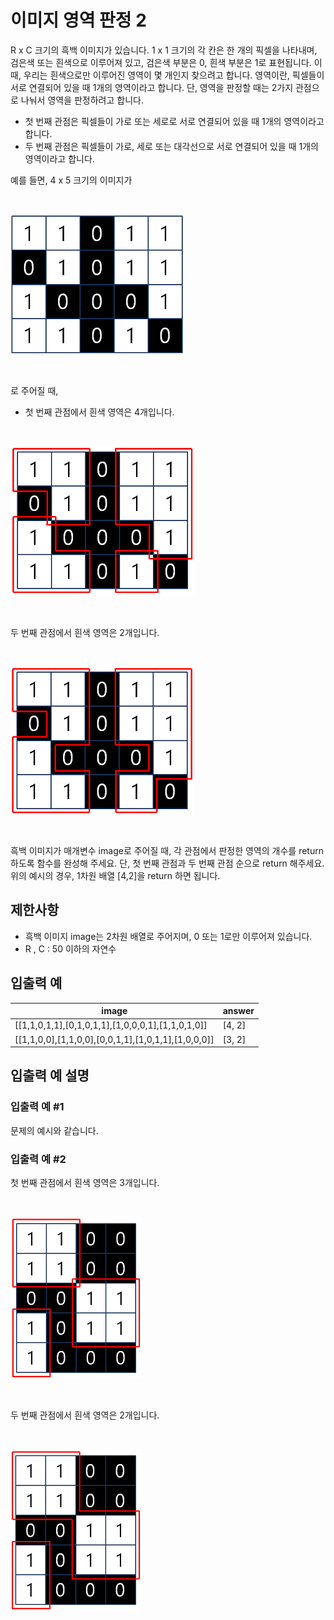 # 이미지 영역 판정 2

R x C 크기의 흑백 이미지가 있습니다. 1 x 1 크기의 각 칸은 한 개의 픽셀을 나타내며, 검은색 또는 흰색으로 이루어져 있고, 검은색 부분은 0, 흰색 부분은 1로 표현됩니다. 이때, 우리는 흰색으로만 이루어진 영역이 몇 개인지 찾으려고 합니다. 영역이란, 픽셀들이 서로 연결되어 있을 때 1개의 영역이라고 합니다. 단, 영역을 판정할 때는 2가지 관점으로 나눠서 영역을 판정하려고 합니다.

- 첫 번째 관점은 픽셀들이 가로 또는 세로로 서로 연결되어 있을 때 1개의 영역이라고 합니다.
- 두 번째 관점은 픽셀들이 가로, 세로 또는 대각선으로 서로 연결되어 있을 때 1개의 영역이라고 합니다.

예를 들면, 4 x 5 크기의 이미지가

<br>

![](imageArea_1.png)

<br>

로 주어질 때,

- 첫 번째 관점에서 흰색 영역은 4개입니다.

<br>

![](imageArea_2.png)

<br>

두 번째 관점에서 흰색 영역은 2개입니다.

<br>

![](imageArea_3.png)

<br>

흑백 이미지가 매개변수 image로 주어질 때, 각 관점에서 판정한 영역의 개수를 return 하도록 함수를 완성해 주세요. 단, 첫 번째 관점과 두 번째 관점 순으로 return 해주세요. 위의 예시의 경우, 1차원 배열 [4,2]을 return 하면 됩니다.

## 제한사항

- 흑백 이미지 image는 2차원 배열로 주어지며, 0 또는 1로만 이루어져 있습니다.
- R , C : 50 이하의 자연수

## 입출력 예

<table>
  <thead>
    <tr>
      <th>image</th>
      <th>answer</th>
    </tr>
  </thead>
  <tbody>
    <tr>
      <td>[[1,1,0,1,1],[0,1,0,1,1],[1,0,0,0,1],[1,1,0,1,0]]	</td>
      <td>[4, 2]</td>
    </tr>
    <tr>
      <td>[[1,1,0,0],[1,1,0,0],[0,0,1,1],[1,0,1,1],[1,0,0,0]]</td>
      <td>[3, 2]</td>
    </tr>
  </tbody>
</table>

## 입출력 예 설명

### 입출력 예 #1

문제의 예시와 같습니다.

### 입출력 예 #2

첫 번째 관점에서 흰색 영역은 3개입니다.

<br>

![](imageArea_4.png)

<br>

두 번째 관점에서 흰색 영역은 2개입니다.

<br>

![](imageArea_5.png)

<br>
